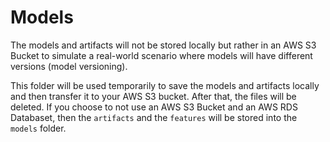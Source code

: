# Models

The models and artifacts will not be stored locally but rather in an AWS S3 Bucket to simulate a real-world scenario where models will have different versions (model versioning).

This folder will be used temporarily to save the models and artifacts locally and then transfer it to your AWS S3 bucket. After that, the files will be deleted. If you choose to not use an AWS S3 Bucket and an AWS RDS Databaset, then the `artifacts` and the `features` will be stored into the `models` folder.
